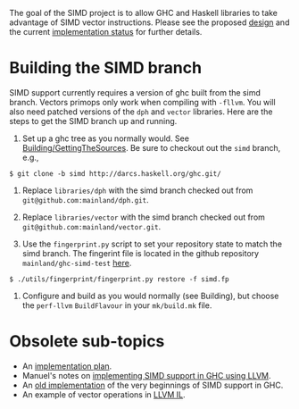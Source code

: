 
The goal of the SIMD project is to allow GHC and Haskell libraries to take advantage of SIMD vector instructions. Please see the proposed [design](simd/design) and the current [implementation status](simd/implementation/status) for further details.


# Building the SIMD branch



SIMD support currently requires a version of ghc built from the simd branch. Vectors primops only work when compiling with `-fllvm`. You will also need patched versions of the `dph` and `vector` libraries. Here are the steps to get the SIMD branch up and running.


1. Set up a ghc tree as you normally would. See [Building/GettingTheSources](building/getting-the-sources). Be sure to checkout out the `simd` branch, e.g.,

```wiki
$ git clone -b simd http://darcs.haskell.org/ghc.git/
```

1. Replace `libraries/dph` with the simd branch checked out from `git@github.com:mainland/dph.git`.

1. Replace `libraries/vector` with the simd branch checked out from `git@github.com:mainland/vector.git`.

1. Use the `fingerprint.py` script to set your repository state to match the simd branch. The fingerint file is located in the github repository `mainland/ghc-simd-test` [
  here](https://raw.github.com/mainland/ghc-simd-tests/master/simd.fp).

```wiki
$ ./utils/fingerprint/fingerprint.py restore -f simd.fp
```

1. Configure and build as you would normally (see Building), but choose the `perf-llvm` `BuildFlavour` in your `mk/build.mk` file.

# Obsolete sub-topics


- An [implementation plan](simd/implementation/plan).
- Manuel's notes on [implementing SIMD support in GHC using LLVM](simd/implementation/llvm).
- An [old implementation](simd/implementation/old) of the very beginnings of SIMD support in GHC.
- An example of vector operations in [LLVM IL](simd/llvm-example).
